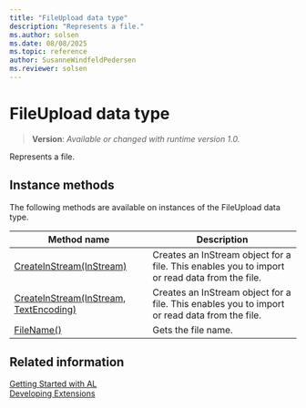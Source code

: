 ```yaml
---
title: "FileUpload data type"
description: "Represents a file."
ms.author: solsen
ms.date: 08/08/2025
ms.topic: reference
author: SusanneWindfeldPedersen
ms.reviewer: solsen
---
```

[//]: # (START>DO_NOT_EDIT)
[//]: # (IMPORTANT:Do not edit any of the content between here and the END>DO_NOT_EDIT.)
[//]: # (Any modifications should be made in the .xml files in the ModernDev repo.)
# FileUpload data type
> **Version**: _Available or changed with runtime version 1.0._

Represents a file.



## Instance methods
The following methods are available on instances of the FileUpload data type.

|Method name|Description|
|-----------|-----------|
|[CreateInStream(InStream)](fileupload-createinstream-instream-method.md)|Creates an InStream object for a file. This enables you to import or read data from the file.|
|[CreateInStream(InStream, TextEncoding)](fileupload-createinstream-instream-textencoding-method.md)|Creates an InStream object for a file. This enables you to import or read data from the file.|
|[FileName()](fileupload-filename-method.md)|Gets the file name.|

[//]: # (IMPORTANT: END>DO_NOT_EDIT)
## Related information  
[Getting Started with AL](../../devenv-get-started.md)  
[Developing Extensions](../../devenv-dev-overview.md)  